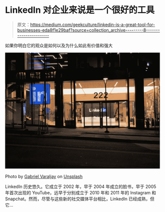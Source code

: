# LinkedIn 对企业来说是一个很好的工具

> 原文：<https://medium.com/geekculture/linkedin-is-a-great-tool-for-businesses-eda8f1e29baf?source=collection_archive---------8----------------------->

如果你明白它的观众是如何以及为什么如此有价值和强大

![](img/77b2a87f1371dc9830aa0298b24c995a.png)

Photo by [Gabriel Varaljay](https://unsplash.com/@gabrielvaraljay?utm_source=unsplash&utm_medium=referral&utm_content=creditCopyText) on [Unsplash](https://unsplash.com/s/photos/linkedin?utm_source=unsplash&utm_medium=referral&utm_content=creditCopyText)

LinkedIn 历史悠久。它成立于 2002 年，早于 2004 年成立的脸书，早于 2005 年首次出现的 YouTube，远早于分别成立于 2010 年和 2011 年的 Instagram 和 Snapchat。然而，尽管与这些新的社交媒体平台相比，LinkedIn 已经成熟，但它…